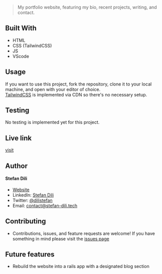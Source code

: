 > My portfolio website, featuring my bio, recent projects, writing, and contact.

## Built With
- HTML
- CSS (TailwindCSS)
- JS
- VScode

## Usage

If you want to use this project, fork the repository, clone it to your local machine, 
and open with your editor of choice. <br>[TailwindCSS](https://tailwindcss.com/) is implemented via CDN so there's no necessary setup.

## Testing

No testing is implemented yet for this project.

## Live link

[visit](https://stefan-dili.tech)

## Author

#### Stefan Dili
- [Website](https://stefan-dili.tech)
- LinkedIn: [Stefan Dili](https://www.linkedin.com/in/stefan-dili/)
- Twitter: [@dilistefan](https://twitter.com/dilistefan)
- Email: contact@stefan-dili.tech

## Contributing

- Contributions, issues, and feature requests are welcome! If you have something
in mind please visit the 
[issues page](https://github.com/dili021/my-portfolio/issues)

## Future features

- Rebuild the website into a rails app with a designated blog section

